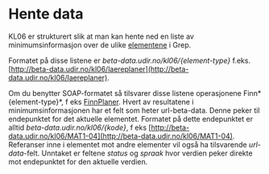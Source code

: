 # Hente data

KL06 er strukturert slik at man kan hente ned en liste av minimumsinformasjon over de ulike [elementene](../oversikt_over_api.md#typer) i Grep.

Formatet på disse listene er *beta-data.udir.no/kl06/{element-type}* f.eks. [http://beta-data.udir.no/kl06/laereplaner](http://beta-data.udir.no/kl06/laereplaner).

Om du benytter SOAP-formatet så tilsvarer disse listene operasjonene Finn*{element-type}*, f eks [FinnPlaner](http://beta-data.udir.no/kl06/soap#FinnPlaner).
Hvert av resultatene i minimumsinformasjonen har et felt som heter url-beta-data. Denne peker til endepunktet for det aktuelle elementet. Formatet på dette endepunktet er alltid *beta-data.udir.no/kl06/{kode}*, f eks [http://beta-data.udir.no/kl06/MAT1-04](http://beta-data.udir.no/kl06/MAT1-04). Referanser inne i elementet mot andre elementer vil også ha tilsvarende *url-data*-felt. Unntaket er feltene *status* og *spraak* hvor verdien peker direkte mot endepunktet for den aktuelle verdien.